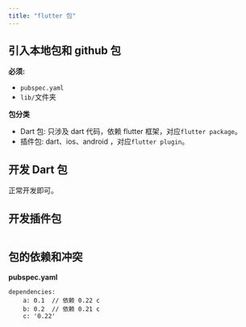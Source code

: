 ```yaml
---
title: "flutter 包"
---
```


## 引入本地包和 github 包

**必须:**

-   `pubspec.yaml`
-   `lib/`文件夹

**包分类**

-   Dart 包: 只涉及 dart 代码，依赖 flutter 框架，对应`flutter package`。
-   插件包: dart、ios、android ，对应`flutter plugin`。

## 开发 Dart 包

正常开发即可。

## 开发插件包

```

```

## 包的依赖和冲突

**pubspec.yaml**

```
dependencies:
    a: 0.1  // 依赖 0.22 c
    b: 0.2  // 依赖 0.21 c
    c: '0.22'
```
